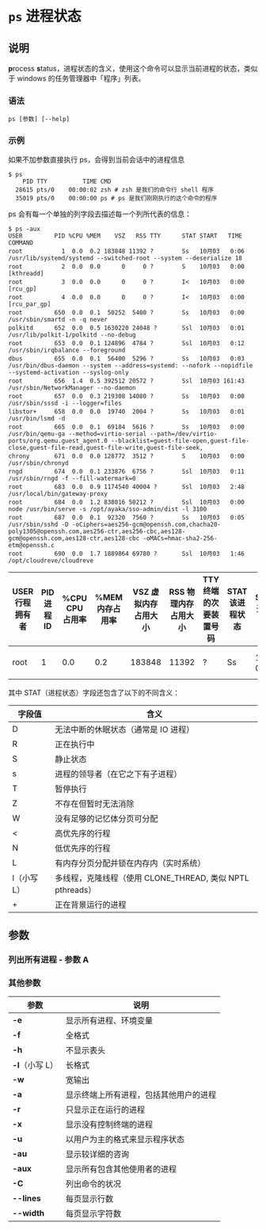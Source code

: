 # `ps` 进程状态

## 说明

**p**rocess **s**tatus，进程状态的含义，使用这个命令可以显示当前进程的状态，类似于 windows 的任务管理器中「程序」列表。

### 语法

```shell
ps [参数] [--help]
```

### 示例

如果不加参数直接执行 ps，会得到当前会话中的进程信息

```shell
$ ps
    PID TTY          TIME CMD
  28615 pts/0    00:00:02 zsh # zsh 是我们的命令行 shell 程序
  35019 pts/0    00:00:00 ps # ps 是我们刚刚执行的这个命令的程序
```

ps 会有每一个单独的列字段去描述每一个列所代表的信息：

```shell
$ ps -aux
USER         PID %CPU %MEM    VSZ   RSS TTY      STAT START   TIME COMMAND
root           1  0.0  0.2 183848 11392 ?        Ss   10月03   0:06 /usr/lib/systemd/systemd --switched-root --system --deserialize 18
root           2  0.0  0.0      0     0 ?        S    10月03   0:00 [kthreadd]
root           3  0.0  0.0      0     0 ?        I<   10月03   0:00 [rcu_gp]
root           4  0.0  0.0      0     0 ?        I<   10月03   0:00 [rcu_par_gp]
root         650  0.0  0.1  50252  5400 ?        Ss   10月03   0:00 /usr/sbin/smartd -n -q never
polkitd      652  0.0  0.5 1630220 24048 ?       Ssl  10月03   0:01 /usr/lib/polkit-1/polkitd --no-debug
root         653  0.0  0.1 124896  4784 ?        Ssl  10月03   0:12 /usr/sbin/irqbalance --foreground
dbus         655  0.0  0.1  56400  5296 ?        Ss   10月03   0:03 /usr/bin/dbus-daemon --system --address=systemd: --nofork --nopidfile --systemd-activation --syslog-only
root         656  1.4  0.5 392512 20572 ?        Ssl  10月03 161:43 /usr/sbin/NetworkManager --no-daemon
root         657  0.0  0.3 219308 14080 ?        Ss   10月03   0:00 /usr/sbin/sssd -i --logger=files
libstor+     658  0.0  0.0  19740  2004 ?        Ss   10月03   0:01 /usr/bin/lsmd -d
root         665  0.0  0.1  69184  5616 ?        Ss   10月03   0:00 /usr/bin/qemu-ga --method=virtio-serial --path=/dev/virtio-ports/org.qemu.guest_agent.0 --blacklist=guest-file-open,guest-file-close,guest-file-read,guest-file-write,guest-file-seek,
chrony       671  0.0  0.0 128772  3512 ?        S    10月03   0:00 /usr/sbin/chronyd
rngd         674  0.0  0.1 233876  6756 ?        Ssl  10月03   0:11 /usr/sbin/rngd -f --fill-watermark=0
root         683  0.0  0.9 1174540 40004 ?       Ssl  10月03   2:48 /usr/local/bin/gateway-proxy
root         684  0.0  1.2 838016 50212 ?        Ssl  10月03   0:00 node /usr/bin/serve -s /opt/ayaka/sso-admin/dist -l 3100
root         687  0.0  0.1  92320  7560 ?        Ss   10月03   0:05 /usr/sbin/sshd -D -oCiphers=aes256-gcm@openssh.com,chacha20-poly1305@openssh.com,aes256-ctr,aes256-cbc,aes128-gcm@openssh.com,aes128-ctr,aes128-cbc -oMACs=hmac-sha2-256-etm@openssh.c
root         690  0.0  1.7 1889864 69780 ?       Ssl  10月03   1:46 /opt/cloudreve/cloudreve
```

| USER 行程拥有者 | PID  进程 ID | %CPU CPU 占用率 | %MEM 内存占用率 | VSZ 虚拟内存占用大小 | RSS 物理内存占用大小 | TTY 终端的次要装置号码 | STAT 该进程状态 | START 开始时间 | TIME 运行时间 | COMMAND 执行的命令 |
| ---- | ---- | ---- | ---- | ---- | ------- | ---- | ---- | ----- | ---- | ------- |
| root | 1    | 0.0  | 0.2  | 183848 | 11392 | ?    | Ss    | 10月03 | 0:06 | /usr/lib/systemd/systemd --switched-root --system --deserialize 18|

其中 STAT（进程状态）字段还包含了以下的不同含义：

| 字段值      | 含义                                                      |
| ----------- | --------------------------------------------------------- |
| D           | 无法中断的休眠状态（通常是 IO 进程）                      |
| R           | 正在执行中                                                |
| S           | 静止状态                                                  |
| s           | 进程的领导者（在它之下有子进程）                          |
| T           | 暂停执行                                                  |
| Z           | 不存在但暂时无法消除                                      |
| W           | 没有足够的记忆体分页可分配                                |
| <           | 高优先序的行程                                            |
| N           | 低优先序的行程                                            |
| L           | 有内存分页分配并锁在内存内（实时系统）                    |
| l（小写 L） | 多线程，克隆线程（使用 CLONE_THREAD, 类似 NPTL pthreads） |
| +           | 正在背景运行的进程                                        |

## 参数

### 列出所有进程 - 参数 A

### 其他参数

| 参数             | 说明                                   |
| ---------------- | -------------------------------------- |
| **-e**           | 显示所有进程、环境变量                 |
| **-f**           | 全格式                                 |
| **-h**           | 不显示表头                             |
| **-l**（小写 L） | 长格式                                 |
| **-w**           | 宽输出                                 |
| **-a**           | 显示终端上所有进程，包括其他用户的进程 |
| **-r**           | 只显示正在运行的进程                   |
| **-x**           | 显示没有控制终端的进程                 |
| **-u**           | 以用户为主的格式来显示程序状态         |
| **-au**          | 显示较详细的咨询                       |
| **-aux**         | 显示所有包含其他使用者的进程           |
| **-C**           | 列出命令的状况                         |
| **--lines**      | 每页显示行数                           |
| **--width**      | 每页显示字符数                         |